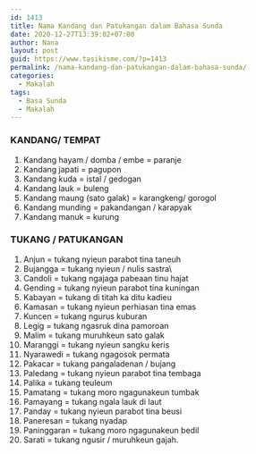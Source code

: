 ```yaml
---
id: 1413
title: Nama Kandang dan Patukangan dalam Bahasa Sunda
date: 2020-12-27T13:39:02+07:00
author: Nana
layout: post
guid: https://www.tasikisme.com/?p=1413
permalink: /nama-kandang-dan-patukangan-dalam-bahasa-sunda/
categories:
  - Makalah
tags:
  - Basa Sunda
  - Makalah
---
```

### KANDANG/ TEMPAT

  1. Kandang hayam / domba / embe = paranje
  2. Kandang japati = pagupon
  3. Kandang kuda = istal / gedogan
  4. Kandang lauk = buleng
  5. Kandang maung (sato galak) = karangkeng/ gorogol
  6. Kandang munding = pakandangan / karapyak
  7. Kandang manuk = kurung

### TUKANG / PATUKANGAN

  1. Anjun = tukang nyieun parabot tina taneuh
  2. Bujangga = tukang nyieun / nulis sastra\
  3. Candoli = tukang ngajaga pabeaan tinu hajat
  4. Gending = tukang nyieun parabot tina kuningan
  5. Kabayan = tukang di titah ka ditu kadieu
  6. Kamasan = tukang nyieun perhiasan tina emas
  7. Kuncen = tukang ngurus kuburan
  8. Legig = tukang ngasruk dina pamoroan
  9. Malim = tukang muruhkeun sato galak
 10. Maranggi = tukang nyieun sangku keris
 11. Nyarawedi = tukang ngagosok permata
 12. Pakacar = tukang pangaladenan / bujang
 13. Paledang = tukang nyieun parabot tina tembaga
 14. Palika = tukang teuleum
 15. Pamatang = tukang moro ngagunakeun tumbak
 16. Pamayang = tukang ngala lauk di laut
 17. Panday = tukang nyieun parabot tina beusi
 18. Paneresan = tukang nyadap
 19. Paninggaran = tukang moro ngagunakeun bedil
 20. Sarati = tukang ngusir / muruhkeun gajah.